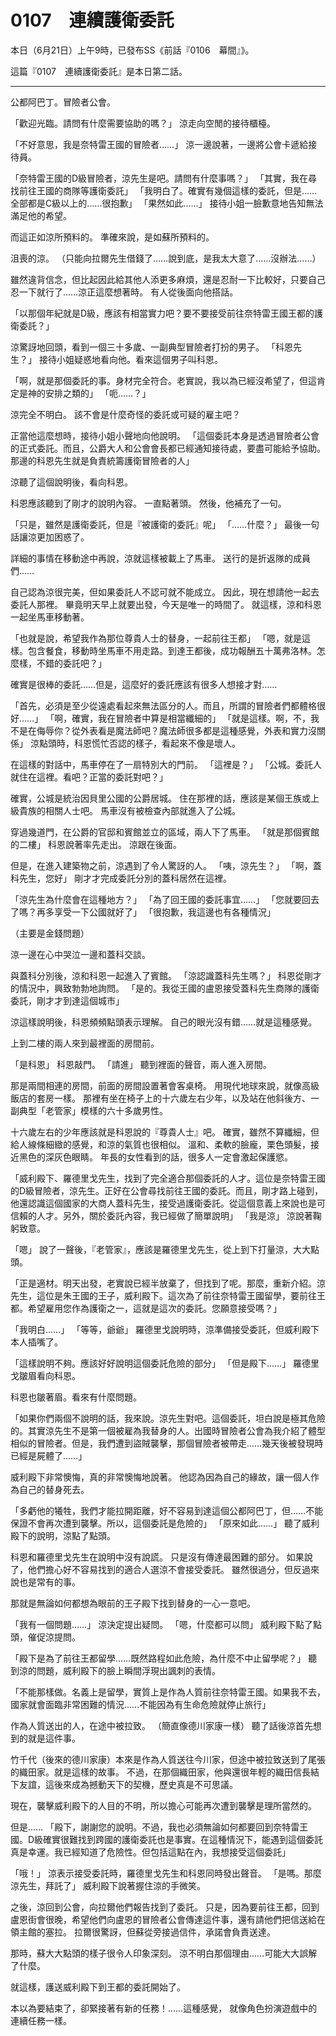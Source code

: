 # 0107　連續護衛委託
本日（6月21日）上午9時，已發布SS《前話『0106　幕間』》。

這篇『0107　連續護衛委託』是本日第二話。

---

公都阿巴丁。冒險者公會。

「歡迎光臨。請問有什麼需要協助的嗎？」
涼走向空閒的接待櫃檯。

「不好意思，我是奈特雷王國的冒險者……」
涼一邊說著，一邊將公會卡遞給接待員。

「奈特雷王國的D級冒險者，涼先生是吧。請問有什麼事嗎？」
「其實，我在尋找前往王國的商隊等護衛委託」
「我明白了。確實有幾個這樣的委託，但是……全部都是C級以上的……很抱歉」
「果然如此……」
接待小姐一臉歉意地告知無法滿足他的希望。

而這正如涼所預料的。
準確來說，是如蘇所預料的。

沮喪的涼。
（只能向拉爾先生借錢了……說到底，是我太大意了……沒辦法……）

雖然違背信念，但比起因此給其他人添更多麻煩，還是忍耐一下比較好，只要自己忍一下就行了……涼正這麼想著時。
有人從後面向他搭話。

「以那個年紀就是D級，應該有相當實力吧？要不要接受前往奈特雷王國王都的護衛委託？」

涼驚訝地回頭，看到一個三十多歲、一副典型冒險者打扮的男子。
「科恩先生？」
接待小姐疑惑地看向他。看來這個男子叫科恩。

「啊，就是那個委託的事。身材完全符合。老實說，我以為已經沒希望了，但這肯定是神的安排之類的」
「呃……？」

涼完全不明白。
該不會是什麼奇怪的委託或可疑的雇主吧？

正當他這麼想時，接待小姐小聲地向他說明。
「這個委託本身是透過冒險者公會的正式委託。而且，公爵大人和公會會長都已經通知接待處，要盡可能給予協助。那邊的科恩先生就是負責統籌護衛冒險者的人」

涼聽了這個說明後，看向科恩。

科恩應該聽到了剛才的說明內容。
一直點著頭。
然後，他補充了一句。

「只是，雖然是護衛委託，但是『被護衛的委託』呢」
「……什麼？」
最後一句話讓涼更加困惑了。

詳細的事情在移動途中再說，涼就這樣被載上了馬車。
送行的是折返隊的成員們……

自己認為涼很完美，但如果委託人不認可就不能成立。
因此，現在想請他一起去委託人那裡。
畢竟明天早上就要出發，今天是唯一的時間了。
就這樣，涼和科恩一起坐馬車移動著。

「也就是說，希望我作為那位尊貴人士的替身，一起前往王都」
「嗯，就是這樣。包含餐食，移動時坐馬車不用走路。到達王都後，成功報酬五十萬弗洛林。怎麼樣，不錯的委託吧？」

確實是很棒的委託……但是，這麼好的委託應該有很多人想接才對……

「首先，必須是至少從遠處看起來無法區分的人。而且，所謂的冒險者們都體格很好……」
「啊，確實，我在冒險者中算是相當纖細的」
「就是這樣。啊，不，我不是在侮辱你？從外表看是魔法師吧？魔法師很多都是這種感覺，外表和實力沒關係」
涼點頭時，科恩慌忙否認的樣子，看起來不像是壞人。

在這樣的對話中，馬車停在了一扇特別大的門前。
「這裡是？」
「公城。委託人就住在這裡。看吧？正當的委託對吧？」

確實，公城是統治因貝里公國的公爵居城。
住在那裡的話，應該是某個王族或上級貴族的相關人士吧。
馬車沒有被檢查內部就進入了公城。

穿過幾道門，在公爵的官邸和賓館並立的區域，兩人下了馬車。
「就是那個賓館的二樓」
科恩說著率先走出。
涼跟在後面。

但是，在進入建築物之前，涼遇到了令人驚訝的人。
「咦，涼先生？」
「啊，蓋科先生，您好」
剛才才完成委託分別的蓋科居然在這裡。

「涼先生為什麼會在這種地方？」
「為了回王國的委託事宜……」
「您就要回去了嗎？再多享受一下公國就好了」
「很抱歉，我這邊也有各種情況」

（主要是金錢問題）

涼一邊在心中哭泣一邊和蓋科交談。

與蓋科分別後，涼和科恩一起進入了賓館。
「涼認識蓋科先生嗎？」
科恩從剛才的情況中，興致勃勃地詢問。
「是的。我從王國的盧恩接受蓋科先生商隊的護衛委託，剛才才到達這個城市」

涼這樣說明後，科恩頻頻點頭表示理解。
自己的眼光沒有錯……就是這種感覺。

上到二樓的兩人來到最裡面的房間前。

「是科恩」
科恩敲門。
「請進」
聽到裡面的聲音，兩人進入房間。

那是兩間相連的房間，前面的房間設置著會客桌椅。
用現代地球來說，就像高級飯店的套房一樣。
那裡有坐在椅子上的十六歲左右少年，以及站在他斜後方、一副典型「老管家」模樣的六十多歲男性。

十六歲左右的少年應該就是科恩說的『尊貴人士』吧。
確實，雖然不算纖細，但給人線條細緻的感覺，和涼的氣質也很相似。
溫和、柔軟的臉龐，栗色頭髮，接近黑色的深灰色眼睛。
年長的女性看到的話，很多人一定會激起保護慾。

「威利殿下、羅德里戈先生，找到了完全適合那個委託的人才。這位是奈特雷王國的D級冒險者，涼先生。正好在公會尋找前往王國的委託。而且，剛才路上碰到，他還認識這個國家的大商人蓋科先生，接受過護衛委託。從這個意義上來說也是可信賴的人才。另外，關於委託內容，我已經做了簡單說明」
「我是涼」
涼說著鞠躬致意。

「嗯」
說了一聲後，『老管家』，應該是羅德里戈先生，從上到下打量涼，大大點頭。

「正是適材。明天出發，老實說已經半放棄了，但找到了呢。那麼，重新介紹。涼先生，這位是朱王國的王子，威利殿下。這次為了前往奈特雷王國留學，要前往王都。希望雇用您作為護衛之一，這就是這次的委託。您願意接受嗎？」

「我明白……」
「等等，爺爺」
羅德里戈說明時，涼準備接受委託，但威利殿下本人插嘴了。

「這樣說明不夠。應該好好說明這個委託危險的部分」
「但是殿下……」
羅德里戈皺眉看向科恩。

科恩也皺著眉。看來有什麼問題。

「如果你們兩個不說明的話，我來說。涼先生對吧。這個委託，坦白說是極其危險的。其實涼先生不是第一個被雇為我替身的人。出國時冒險者公會為我介紹了體型相似的冒險者。但是，我們遭到盜賊襲擊，那個冒險者被帶走……幾天後被發現時已經是屍體了……」

威利殿下非常懊悔，真的非常懊悔地說著。
他認為因為自己的緣故，讓一個人作為自己的替身死去。

「多虧他的犧牲，我們才能拉開距離，好不容易到達這個公都阿巴丁，但……不能保證不會再次遭到襲擊。所以，這個委託是危險的」
「原來如此……」
聽了威利殿下的說明，涼點了點頭。

科恩和羅德里戈先生在說明中沒有說謊。
只是沒有傳達最困難的部分。
如果說了，他們擔心好不容易找到的適合人選涼不會接受委託。
雖然很過分，但反過來說也是常有的事。

那就是無論如何都想為眼前的王子殿下找到替身的一心一意吧。

「我有一個問題……」
涼決定提出疑問。
「嗯，什麼都可以問」
威利殿下點了點頭，催促涼提問。

「殿下是為了前往王都留學……既然路程如此危險，為什麼不中止留學呢？」
聽到涼的問題，威利殿下的臉上瞬間浮現出諷刺的表情。

「不能那樣做。名義上是留學，實質上是作為人質前往奈特雷王國。如果我不去，國家就會面臨非常困難的情況……不能因為有生命危險就停止旅行」

作為人質送出的人，在途中被拉致。
（簡直像德川家康一樣）
聽了話後涼首先想到的就是這件事。

竹千代（後來的德川家康）本來是作為人質送往今川家，但途中被拉致送到了尾張的織田家。就是這樣的故事。
不過，在那個織田家，他與還很年輕的織田信長結下友誼，這後來成為撼動天下的契機，歷史真是不可思議。

現在，襲擊威利殿下的人目的不明，所以擔心可能再次遭到襲擊是理所當然的。

但是……
「殿下，謝謝您的說明。不過，我也必須無論如何都要回到奈特雷王國。D級確實很難找到跨國的護衛委託也是事實。在這種情況下，能遇到這個委託真是幸運。我已經知道了危險性。但包括這點在內，我想接受這個委託」

「哦！」
涼表示接受委託時，羅德里戈先生和科恩同時發出聲音。
「是嗎。那麼涼先生，拜託了」
威利殿下說著握住涼的手微笑。

之後，涼回到公會，向拉爾他們報告找到了委託。
只是，因為要前往王都，回到盧恩街會很晚，希望他們向盧恩的冒險者公會傳達這件事，還有請他們把信送給在領主館的塞拉。
拉爾很驚訝，但蘇從旁接過信件，承諾會負責送達。

那時，蘇大大點頭的樣子很令人印象深刻。
涼不明白那個理由……可能大大誤解了什麼。

就這樣，護送威利殿下到王都的委託開始了。

本以為要結束了，卻緊接著有新的任務！……這種感覺，
就像角色扮演遊戲中的連續任務一樣。